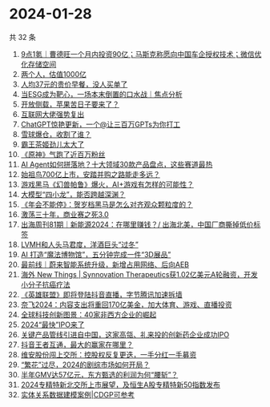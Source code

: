 # 2024-01-28

共 32 条

<!-- BEGIN 36KR -->
<!-- 最后更新时间 2024-01-28 06:04:55 +0800 -->
1. [9点1氪｜曹德旺一个月内投资90亿；马斯克称愿向中国车企授权技术；微信优化存储空间](https://36kr.com/p/2622176352754057)
1. [两个人，估值1000亿](https://36kr.com/p/2622398030600576)
1. [人均37元的贵价早餐，没人买单了](https://36kr.com/p/2622189028661383)
1. [当ESG成为靶心，一场本末倒置的口水战｜焦点分析](https://36kr.com/p/2620841400129669)
1. [开放侧载，苹果苦日子要来了？](https://36kr.com/p/2621570567084419)
1. [互联网大佬强势复出](https://36kr.com/p/2622316531407236)
1. [ChatGPT惊艳更新，一个@让三百万GPTs为你打工](https://36kr.com/p/2622402136922246)
1. [雪球爆仓，收割了谁？](https://36kr.com/p/2621433733568899)
1. [霸王茶姬劲儿太大了](https://36kr.com/p/2622335313975681)
1. [《原神》气跑了近百万粉丝](https://36kr.com/p/2622339361331588)
1. [AI Agent如何拼落地？十大领域30款产品盘点，这些赛道最热](https://36kr.com/p/2622318296029568)
1. [始祖鸟700亿上市，安踏并购之路能走多远？](https://36kr.com/p/2622328358639748)
1. [游戏黑马《幻兽帕鲁》爆火，AI+游戏有怎样的可能性？](https://36kr.com/p/2621532214419591)
1. [大模型“四小龙”，能否跨越深渊？](https://36kr.com/p/2619940445575555)
1. [《年会不能停》：贺岁档黑马是怎么对齐观众颗粒度的？](https://36kr.com/p/2621598827092101)
1. [激荡三十年，商业赛之死3.0](https://36kr.com/p/2621510355179911)
1. [出海周刊81期｜新能源2024：在哪里赚钱？/ 出海北美，中国厂商撕掉低价标签](https://36kr.com/p/2621306837981317)
1. [LVMH和人头马君度，洋酒巨头“过冬”](https://36kr.com/p/2621592418507142)
1. [AI 打造“魔法博物馆”，五分钟完成一件“3D展品”](https://36kr.com/p/2622300692846977)
1. [最前线｜蔚来智能系统升级，新增占用网络、后向AEB](https://36kr.com/p/2622333901969794)
1. [海外 New Things | Synnovation Therapeutics获1.02亿美元A轮融资，开发小分子抗癌疗法](https://36kr.com/p/2621503892281474)
1. [《英雄联盟》即将登陆抖音直播，字节腾讯加速拆墙](https://36kr.com/p/2622259111156097)
1. [奈飞2024：内容支出将重回170亿美金，加大体育、游戏、直播投资](https://36kr.com/p/2621438654175617)
1. [全球科技创新图景：40家非西方企业的崛起](https://36kr.com/p/2573171542255237)
1. [2024“最快”IPO来了](https://36kr.com/p/2621498436460681)
1. [关键产品管线引进自中国，这家高瓴、礼来投的创新药企业成功IPO](https://36kr.com/p/2622234511481218)
1. [抖音王者互通，最大的赢家在哪里？](https://36kr.com/p/2621539400554886)
1. [维安股份闯上交所：控股权反复更迭，一手分红一手募资](https://36kr.com/p/2622048273833857)
1. [“繁花”过尽，2024的剧综市场如何开局？](https://36kr.com/p/2621555347445889)
1. [半年GMV达57亿元，东方甄选的利润为何“腰斩”？](https://36kr.com/p/2621510915448704)
1. [2024专精特新北交所上市展望，及恒生A股专精特新50指数发布](https://36kr.com/p/2620034810437766)
1. [实体关系数据建模案例|CDGP可参考](https://36kr.com/p/2622172083853699)
<!-- END 36KR -->